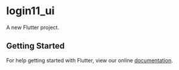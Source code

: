 # login11_ui

A new Flutter project.

## Getting Started

For help getting started with Flutter, view our online
[documentation](https://flutter.io/).
